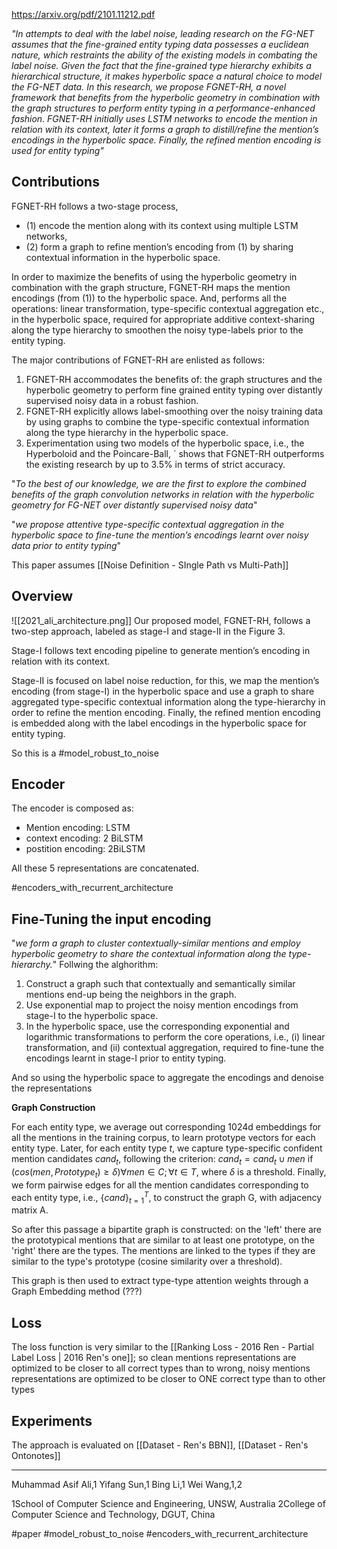 https://arxiv.org/pdf/2101.11212.pdf

*"In attempts to deal with the label noise, leading research on the FG-NET assumes that the fine-grained entity typing data possesses a euclidean nature, which restraints the ability of the existing models in combating the label noise. Given the fact that the fine-grained type hierarchy exhibits a hierarchical structure, it makes hyperbolic space a natural choice to model the FG-NET data. In this research, we propose FGNET-RH, a novel framework that benefits from the hyperbolic geometry in combination with the graph structures to perform entity typing in a performance-enhanced fashion. FGNET-RH initially uses LSTM networks to encode the mention in relation with its context, later it forms a graph to distill/refine the mention’s encodings in the hyperbolic space. Finally, the refined mention encoding is used for entity typing"*

Contributions
---
FGNET-RH follows a two-stage process, 

- (1) encode the mention along with its context using multiple LSTM networks, 
- (2) form a graph to refine mention’s encoding from (1) by sharing contextual information in the hyperbolic space. 

In order to maximize the benefits of using the hyperbolic geometry in combination with the graph structure, FGNET-RH maps the mention encodings (from (1)) to the hyperbolic space. And, performs all the operations: linear transformation, type-specific contextual aggregation etc., in the hyperbolic space, required for appropriate additive context-sharing along the type hierarchy to smoothen the noisy type-labels prior to the entity typing. 

The major contributions of FGNET-RH are enlisted as follows: 

1. FGNET-RH accommodates the benefits of: the graph structures and the hyperbolic geometry to perform fine grained entity typing over distantly supervised noisy data in a robust fashion. 
2. FGNET-RH explicitly allows label-smoothing over the noisy training data by using graphs to combine the type-specific contextual information along the type hierarchy in the hyperbolic space. 
3. Experimentation using two models of the hyperbolic space, i.e., the Hyperboloid and the Poincare-Ball, ´ shows that FGNET-RH outperforms the existing research by up to 3.5% in terms of strict accuracy.

"*To the best of our knowledge, we are the first to explore the combined benefits of the graph convolution networks in relation with the hyperbolic geometry for FG-NET over distantly supervised noisy data*"

"*we propose attentive type-specific contextual aggregation in the hyperbolic space to fine-tune the mention’s encodings learnt over noisy data prior to entity typing*"

This paper assumes [[Noise Definition - SIngle Path vs Multi-Path]]

Overview
---
![[2021_ali_architecture.png]]
Our proposed model, FGNET-RH, follows a two-step approach, labeled as stage-I and stage-II in the Figure 3. 

Stage-I follows text encoding pipeline to generate mention’s encoding in relation with its context. 

Stage-II is focused on label noise reduction, for this, we map the mention’s encoding (from stage-I) in the hyperbolic space and use a graph to share aggregated type-specific contextual information along the type-hierarchy in order to refine the mention encoding. Finally, the refined mention encoding is embedded along with the label encodings in the hyperbolic space for entity typing.

So this is a #model_robust_to_noise 

Encoder
---

The encoder is composed as:
- Mention encoding: LSTM
- context encoding: 2 BiLSTM
- postition encoding: 2BiLSTM

All these 5 representations are concatenated.

#encoders_with_recurrent_architecture 

Fine-Tuning the input encoding
---
"*we form a graph to cluster contextually-similar mentions and employ hyperbolic geometry to share the contextual information along the type-hierarchy.*" Follwing the alghorithm:

1. Construct a graph such that contextually and semantically similar mentions end-up being the neighbors in the graph. 
2. Use exponential map to project the noisy mention encodings from stage-I to the hyperbolic space. 
3. In the hyperbolic space, use the corresponding exponential and logarithmic transformations to perform the core operations, i.e., (i) linear transformation, and (ii) contextual aggregation, required to fine-tune the encodings learnt in stage-I prior to entity typing.

And so using the hyperbolic space to aggregate the encodings and denoise the representations

**Graph Construction**

For each entity type, we average out corresponding 1024d embeddings for all the mentions in the training corpus, to learn prototype vectors for each entity type. Later, for each entity type $t$, we capture type-specific confident mention candidates $cand_t$, following the criterion: $cand_t = cand_t ∪ men$ if $(cos(men, {Prototype_t}) ≥ δ) ∀men ∈ C; ∀t ∈ T,$ where $δ$ is a threshold. Finally, we form pairwise edges for all the mention candidates corresponding to each entity type, i.e., $\{cand\}^T_{t=1}$, to construct the graph G, with adjacency matrix A.

So after this passage a bipartite graph is constructed: on the 'left' there are the prototypical mentions that are similar to at least one prototype, on the 'right' there are the types. The mentions are linked to the types if they are similar to the type's prototype (cosine similarity over a threshold). 

This graph is then used to extract type-type attention weights through a Graph Embedding method (???) 

Loss
---
The loss function is very similar to the [[Ranking Loss - 2016 Ren - Partial Label Loss | 2016 Ren's one]]; so clean mentions representations are optimized to be closer to all correct types than to wrong, noisy mentions representations are optimized to be closer to ONE correct type than to other types

Experiments
---

The approach is evaluated on [[Dataset - Ren's BBN]], [[Dataset - Ren's Ontonotes]]

---
Muhammad Asif Ali,1 Yifang Sun,1 Bing Li,1 Wei Wang,1,2 

1School of Computer Science and Engineering, UNSW, Australia 
2College of Computer Science and Technology, DGUT, China

#paper #model_robust_to_noise #encoders_with_recurrent_architecture 